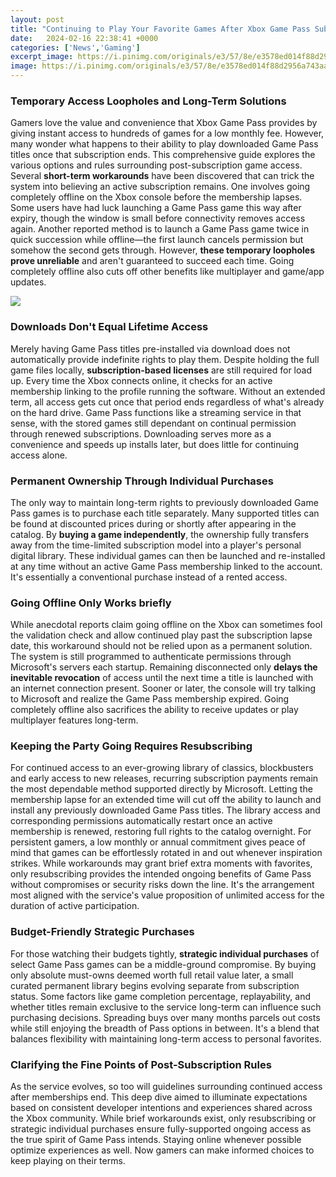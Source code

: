 ```yaml
---
layout: post
title: "Continuing to Play Your Favorite Games After Xbox Game Pass Subscription Lapses"
date:   2024-02-16 22:38:41 +0000
categories: ['News','Gaming']
excerpt_image: https://i.pinimg.com/originals/e3/57/8e/e3578ed014f88d2956a743aa557c0ac9.jpg
image: https://i.pinimg.com/originals/e3/57/8e/e3578ed014f88d2956a743aa557c0ac9.jpg
---
```


### **Temporary Access Loopholes and Long-Term Solutions**
Gamers love the value and convenience that Xbox Game Pass provides by giving instant access to hundreds of games for a low monthly fee. However, many wonder what happens to their ability to play downloaded Game Pass titles once that subscription ends. This comprehensive guide explores the various options and rules surrounding post-subscription game access.
Several **short-term workarounds** have been discovered that can trick the system into believing an active subscription remains. One involves going completely offline on the Xbox console before the membership lapses. Some users have had luck launching a Game Pass game this way after expiry, though the window is small before connectivity removes access again. 
Another reported method is to launch a Game Pass game twice in quick succession while offline—the first launch cancels permission but somehow the second gets through. However, **these temporary loopholes prove unreliable** and aren't guaranteed to succeed each time. Going completely offline also cuts off other benefits like multiplayer and game/app updates.

![](https://i.pinimg.com/originals/e3/57/8e/e3578ed014f88d2956a743aa557c0ac9.jpg)
### **Downloads Don't Equal Lifetime Access** 
Merely having Game Pass titles pre-installed via download does not automatically provide indefinite rights to play them. Despite holding the full game files locally, **subscription-based licenses** are still required for load up. Every time the Xbox connects online, it checks for an active membership linking to the profile running the software.
Without an extended term, all access gets cut once that period ends regardless of what's already on the hard drive. Game Pass functions like a streaming service in that sense, with the stored games still dependant on continual permission through renewed subscriptions. Downloading serves more as a convenience and speeds up installs later, but does little for continuing access alone.
### **Permanent Ownership Through Individual Purchases** 
The only way to maintain long-term rights to previously downloaded Game Pass games is to purchase each title separately. Many supported titles can be found at discounted prices during or shortly after appearing in the catalog. 
By **buying a game independently**, the ownership fully transfers away from the time-limited subscription model into a player's personal digital library. These individual games can then be launched and re-installed at any time without an active Game Pass membership linked to the account. It's essentially a conventional purchase instead of a rented access.
### **Going Offline Only Works briefly**   
While anecdotal reports claim going offline on the Xbox can sometimes fool the validation check and allow continued play past the subscription lapse date, this workaround should not be relied upon as a permanent solution. The system is still programmed to authenticate permissions through Microsoft's servers each startup.
Remaining disconnected only **delays the inevitable revocation** of access until the next time a title is launched with an internet connection present. Sooner or later, the console will try talking to Microsoft and realize the Game Pass membership expired. Going completely offline also sacrifices the ability to receive updates or play multiplayer features long-term.
### **Keeping the Party Going Requires Resubscribing**  
For continued access to an ever-growing library of classics, blockbusters and early access to new releases, recurring subscription payments remain the most dependable method supported directly by Microsoft. Letting the membership lapse for an extended time will cut off the ability to launch and install any previously downloaded Game Pass titles.
The library access and corresponding permissions automatically restart once an active membership is renewed, restoring full rights to the catalog overnight. For persistent gamers, a low monthly or annual commitment gives peace of mind that games can be effortlessly rotated in and out whenever inspiration strikes.
While workarounds may grant brief extra moments with favorites, only resubscribing provides the intended ongoing benefits of Game Pass without compromises or security risks down the line. It's the arrangement most aligned with the service's value proposition of unlimited access for the duration of active participation.
### **Budget-Friendly Strategic Purchases**  
For those watching their budgets tightly, **strategic individual purchases** of select Game Pass games can be a middle-ground compromise. By buying only absolute must-owns deemed worth full retail value later, a small curated permanent library begins evolving separate from subscription status. 
Some factors like game completion percentage, replayability, and whether titles remain exclusive to the service long-term can influence such purchasing decisions. Spreading buys over many months parcels out costs while still enjoying the breadth of Pass options in between. It's a blend that balances flexibility with maintaining long-term access to personal favorites.
### **Clarifying the Fine Points of Post-Subscription Rules**
As the service evolves, so too will guidelines surrounding continued access after memberships end. This deep dive aimed to illuminate expectations based on consistent developer intentions and experiences shared across the Xbox community. While brief workarounds exist, only resubscribing or strategic individual purchases ensure fully-supported ongoing access as the true spirit of Game Pass intends. Staying online whenever possible optimize experiences as well. Now gamers can make informed choices to keep playing on their terms.